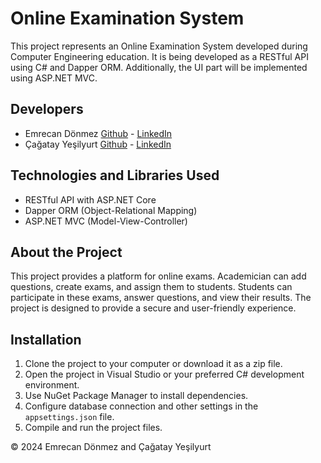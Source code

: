# Online Examination System

This project represents an Online Examination System developed during Computer Engineering education. It is being developed as a RESTful API using C# and Dapper ORM. Additionally, the UI part will be implemented using ASP.NET MVC.

## Developers

- Emrecan Dönmez [Github](https://github.com/emre-donmez) - [LinkedIn](https://www.linkedin.com/in/emrecan-donmez/)
- Çağatay Yeşilyurt [Github](https://github.com/cagatayesilyurt) - [LinkedIn](https://www.linkedin.com/in/%C3%A7a%C4%9Fatay-ye%C5%9Filyurt-0952822b9/)

## Technologies and Libraries Used

- RESTful API with ASP.NET Core
- Dapper ORM (Object-Relational Mapping)
- ASP.NET MVC (Model-View-Controller)

## About the Project

This project provides a platform for online exams. Academician can add questions, create exams, and assign them to students. Students can participate in these exams, answer questions, and view their results. The project is designed to provide a secure and user-friendly experience.

## Installation

1. Clone the project to your computer or download it as a zip file.
2. Open the project in Visual Studio or your preferred C# development environment.
3. Use NuGet Package Manager to install dependencies.
4. Configure database connection and other settings in the `appsettings.json` file.
5. Compile and run the project files.


© 2024 Emrecan Dönmez and Çağatay Yeşilyurt
